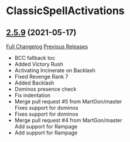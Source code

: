 # ClassicSpellActivations

## [2.5.9](https://github.com/rgd87/ClassicSpellActivations/tree/2.5.9) (2021-05-17)
[Full Changelog](https://github.com/rgd87/ClassicSpellActivations/compare/1.13.16...2.5.9) [Previous Releases](https://github.com/rgd87/ClassicSpellActivations/releases)

- BCC fallback toc  
- Added Victory Rush  
- Activating Incinerate on Backlash  
- Fixed Revenge Rank 7  
- Added Backlash  
- Dominos presence check  
- Fix indentation  
- Merge pull request #5 from MartGon/master  
    Fixes support for dominos  
- Fixes support for dominos  
- Merge pull request #4 from MartGon/master  
    Add support for Rampage  
- Add support for Rampage  
